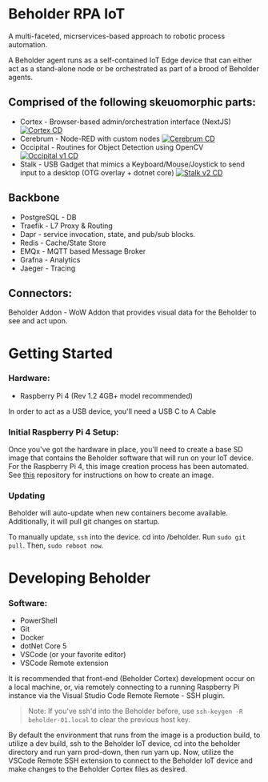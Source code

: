 # Beholder RPA IoT

A multi-faceted, micrservices-based approach to robotic process automation.

A Beholder agent runs as a self-contained IoT Edge device that can either act as a stand-alone node or be orchestrated as part of a brood of Beholder agents.

## Comprised of the following skeuomorphic parts:

- Cortex - Browser-based admin/orchestration interface (NextJS) [![Cortex CD](https://github.com/beholder-rpa/beholder-iot/actions/workflows/beholder-cortex-cd.yml/badge.svg)](https://github.com/beholder-rpa/beholder-iot/actions/workflows/beholder-cortex-cd.yml)
- Cerebrum - Node-RED with custom nodes [![Cerebrum CD](https://github.com/beholder-rpa/beholder-iot/actions/workflows/beholder-cerebrum-cd.yml/badge.svg)](https://github.com/beholder-rpa/beholder-iot/actions/workflows/beholder-cerebrum-cd.yml)
- Occipital - Routines for Object Detection using OpenCV [![Occipital v1 CD](https://github.com/beholder-rpa/beholder-iot/actions/workflows/beholder-occipital-v1.yml/badge.svg)](https://github.com/beholder-rpa/beholder-iot/actions/workflows/beholder-occipital-v1.yml)
- Stalk - USB Gadget that mimics a Keyboard/Mouse/Joystick to send input to a desktop (OTG overlay + dotnet core) [![Stalk v2 CD](https://github.com/beholder-rpa/beholder-iot/actions/workflows/beholder-stalk-v2-cd.yml/badge.svg)](https://github.com/beholder-rpa/beholder-iot/actions/workflows/beholder-stalk-v2-cd.yml)

## Backbone

- PostgreSQL - DB
- Traefik - L7 Proxy & Routing
- Dapr - service invocation, state, and pub/sub blocks.
- Redis - Cache/State Store
- EMQx - MQTT based Message Broker
- Grafna - Analytics
- Jaeger - Tracing

## Connectors:

Beholder Addon - WoW Addon that provides visual data for the Beholder to see and act upon.

# Getting Started

 ### Hardware:
 - Raspberry Pi 4 (Rev 1.2 4GB+ model recommended)

In order to act as a USB device, you'll need a USB C to A Cable

### Initial Raspberry Pi 4 Setup:

Once you've got the hardware in place, you'll need to create a base SD image that contains the Beholder software that
will run on your IoT device. For the Raspberry Pi 4, this image creation process has been automated. See [this](https://github.com/beholder-rpa/beholder-iot-image-builder-rpi4) repository
for instructions on how to create an image.

### Updating

Beholder will auto-update when new containers become available. Additionally, it will pull git changes on startup.

To manually update, ```ssh``` into the device. cd into /beholder. Run ```sudo git pull```. Then, ```sudo reboot now```.


# Developing Beholder
 
### Software:
 - PowerShell
 - Git
 - Docker
 - dotNet Core 5
 - VSCode (or your favorite editor)
 - VSCode Remote extension

It is recommended that front-end (Beholder Cortex) development occur on a local machine, or, via remotely connecting to a running Raspberry Pi instance via the Visual Studio Code Remote Remote - SSH plugin.

> Note: If you've ssh'd into the Beholder before, use ```ssh-keygen -R beholder-01.local``` to clear the previous host key.

By default the environment that runs from the image is a production build, to utilize a dev build, ssh to the Beholder IoT device, cd into the beholder directory and run yarn prod-down, then run yarn up. Now, utilize the VSCode Remote SSH extension to connect to the Beholder IoT device and make changes to the Beholder Cortex files as desired.